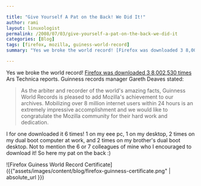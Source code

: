 ```yaml
---

title: "Give Yourself A Pat on the Back! We Did It!"
author: rami
layout: linuxologist
permalink: /2008/07/03/give-yourself-a-pat-on-the-back-we-did-it
categories: [Blog]
tags: [firefox, mozilla, guiness-world-record]
summary: "Yes we broke the world record! [Firefox was downloaded 3 8,002,530 times ](http://arstechnica.com/news.ars/post/20080702-mozilla-sets-guinness-world-record-with-firefox-3-launch.html) Ars Technica reports. Guinness records manager Gareth Deaves stated:"

---
```


Yes we broke the world record! [Firefox was downloaded 3 8,002,530 times ](http://arstechnica.com/news.ars/post/20080702-mozilla-sets-guinness-world-record-with-firefox-3-launch.html) Ars Technica reports. Guinness records manager Gareth Deaves stated:

> As the arbiter and recorder of the world's amazing facts, Guinness World Records is pleased to add Mozilla's achievement to our archives. Mobilizing over 8 million internet users within 24 hours is an extremely impressive accomplishment and we would like to congratulate the Mozilla community for their hard work and dedication.

I for one downloaded it 6 times! 1 on my eee pc, 1 on my desktop, 2 times on my dual boot computer at work, and 2 times on my brother's dual boot desktop. Not to mention the 6 or 7 colleagues of mine who I encouraged to download it! So here my pat on the back :)

![Firefox Guiness World Record Certificate]({{"assets/images/content/blog/firefox-guinness-certificate.png" | absolute_url }})
